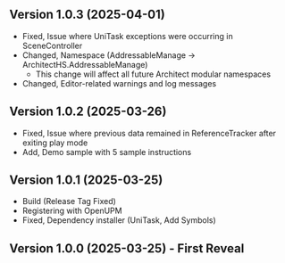 
## Version 1.0.3 (2025-04-01)
- Fixed, Issue where UniTask exceptions were occurring in SceneController
- Changed, Namespace (AddressableManage -> ArchitectHS.AddressableManage)
  - This change will affect all future Architect modular namespaces
- Changed, Editor-related warnings and log messages

## Version 1.0.2 (2025-03-26)
- Fixed, Issue where previous data remained in ReferenceTracker after exiting play mode
- Add, Demo sample with 5 sample instructions

## Version 1.0.1 (2025-03-25)
- Build (Release Tag Fixed)
- Registering with OpenUPM
- Fixed, Dependency installer (UniTask, Add Symbols)

## Version 1.0.0 (2025-03-25) - First Reveal